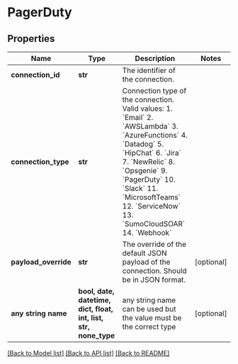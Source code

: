 # PagerDuty


## Properties
Name | Type | Description | Notes
------------ | ------------- | ------------- | -------------
**connection_id** | **str** | The identifier of the connection. | 
**connection_type** | **str** | Connection type of the connection. Valid values:   1.  &#x60;Email&#x60;   2.  &#x60;AWSLambda&#x60;   3.  &#x60;AzureFunctions&#x60;   4.  &#x60;Datadog&#x60;   5.  &#x60;HipChat&#x60;   6.  &#x60;Jira&#x60;   7.  &#x60;NewRelic&#x60;   8.  &#x60;Opsgenie&#x60;   9.  &#x60;PagerDuty&#x60;   10. &#x60;Slack&#x60;   11. &#x60;MicrosoftTeams&#x60;   12. &#x60;ServiceNow&#x60;   13. &#x60;SumoCloudSOAR&#x60;   14. &#x60;Webhook&#x60; | 
**payload_override** | **str** | The override of the default JSON payload of the connection. Should be in JSON format. | [optional] 
**any string name** | **bool, date, datetime, dict, float, int, list, str, none_type** | any string name can be used but the value must be the correct type | [optional]

[[Back to Model list]](../README.md#documentation-for-models) [[Back to API list]](../README.md#documentation-for-api-endpoints) [[Back to README]](../README.md)


